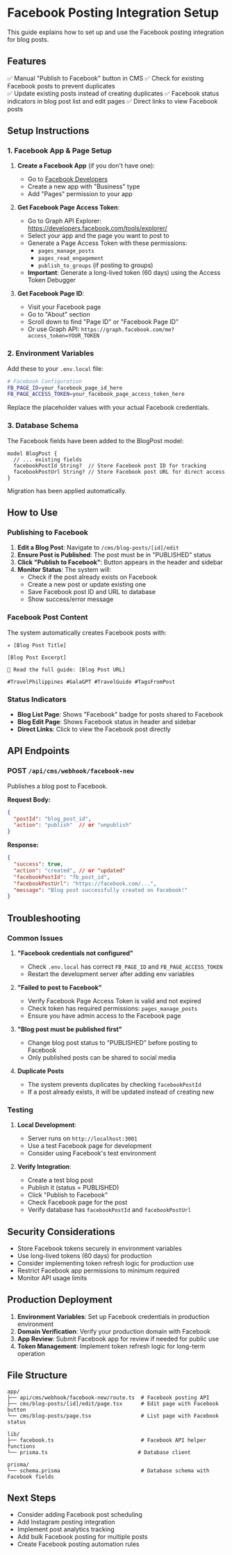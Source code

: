 # Facebook Posting Integration Setup

This guide explains how to set up and use the Facebook posting integration for blog posts.

## Features

✅ Manual "Publish to Facebook" button in CMS
✅ Check for existing Facebook posts to prevent duplicates  
✅ Update existing posts instead of creating duplicates
✅ Facebook status indicators in blog post list and edit pages
✅ Direct links to view Facebook posts

## Setup Instructions

### 1. Facebook App & Page Setup

1. **Create a Facebook App** (if you don't have one):
   - Go to [Facebook Developers](https://developers.facebook.com/)
   - Create a new app with "Business" type
   - Add "Pages" permission to your app

2. **Get Facebook Page Access Token**:
   - Go to Graph API Explorer: https://developers.facebook.com/tools/explorer/
   - Select your app and the page you want to post to
   - Generate a Page Access Token with these permissions:
     - `pages_manage_posts`
     - `pages_read_engagement`
     - `publish_to_groups` (if posting to groups)
   - **Important**: Generate a long-lived token (60 days) using the Access Token Debugger

3. **Get Facebook Page ID**:
   - Visit your Facebook page
   - Go to "About" section
   - Scroll down to find "Page ID" or "Facebook Page ID"
   - Or use Graph API: `https://graph.facebook.com/me?access_token=YOUR_TOKEN`

### 2. Environment Variables

Add these to your `.env.local` file:

```bash
# Facebook Configuration
FB_PAGE_ID=your_facebook_page_id_here
FB_PAGE_ACCESS_TOKEN=your_facebook_page_access_token_here
```

Replace the placeholder values with your actual Facebook credentials.

### 3. Database Schema

The Facebook fields have been added to the BlogPost model:

```prisma
model BlogPost {
  // ... existing fields
  facebookPostId String?  // Store Facebook post ID for tracking
  facebookPostUrl String? // Store Facebook post URL for direct access
}
```

Migration has been applied automatically.

## How to Use

### Publishing to Facebook

1. **Edit a Blog Post**: Navigate to `/cms/blog-posts/[id]/edit`
2. **Ensure Post is Published**: The post must be in "PUBLISHED" status
3. **Click "Publish to Facebook"**: Button appears in the header and sidebar
4. **Monitor Status**: The system will:
   - Check if the post already exists on Facebook
   - Create a new post or update existing one
   - Save Facebook post ID and URL to database
   - Show success/error message

### Facebook Post Content

The system automatically creates Facebook posts with:

```
✈️ [Blog Post Title]

[Blog Post Excerpt]

🔗 Read the full guide: [Blog Post URL]

#TravelPhilippines #GalaGPT #TravelGuide #TagsFromPost
```

### Status Indicators

- **Blog List Page**: Shows "Facebook" badge for posts shared to Facebook
- **Blog Edit Page**: Shows Facebook status in header and sidebar
- **Direct Links**: Click to view the Facebook post directly

## API Endpoints

### POST `/api/cms/webhook/facebook-new`

Publishes a blog post to Facebook.

**Request Body:**
```json
{
  "postId": "blog_post_id",
  "action": "publish"  // or "unpublish"
}
```

**Response:**
```json
{
  "success": true,
  "action": "created", // or "updated"
  "facebookPostId": "fb_post_id",
  "facebookPostUrl": "https://facebook.com/...",
  "message": "Blog post successfully created on Facebook!"
}
```

## Troubleshooting

### Common Issues

1. **"Facebook credentials not configured"**
   - Check `.env.local` has correct `FB_PAGE_ID` and `FB_PAGE_ACCESS_TOKEN`
   - Restart the development server after adding env variables

2. **"Failed to post to Facebook"**
   - Verify Facebook Page Access Token is valid and not expired
   - Check token has required permissions: `pages_manage_posts`
   - Ensure you have admin access to the Facebook page

3. **"Blog post must be published first"**
   - Change blog post status to "PUBLISHED" before posting to Facebook
   - Only published posts can be shared to social media

4. **Duplicate Posts**
   - The system prevents duplicates by checking `facebookPostId`
   - If a post already exists, it will be updated instead of creating new

### Testing

1. **Local Development**: 
   - Server runs on `http://localhost:3001`
   - Use a test Facebook page for development
   - Consider using Facebook's test environment

2. **Verify Integration**:
   - Create a test blog post
   - Publish it (status = PUBLISHED)
   - Click "Publish to Facebook"
   - Check Facebook page for the post
   - Verify database has `facebookPostId` and `facebookPostUrl`

## Security Considerations

- Store Facebook tokens securely in environment variables
- Use long-lived tokens (60 days) for production
- Consider implementing token refresh logic for production use
- Restrict Facebook app permissions to minimum required
- Monitor API usage limits

## Production Deployment

1. **Environment Variables**: Set up Facebook credentials in production environment
2. **Domain Verification**: Verify your production domain with Facebook
3. **App Review**: Submit Facebook app for review if needed for public use
4. **Token Management**: Implement token refresh logic for long-term operation

## File Structure

```
app/
├── api/cms/webhook/facebook-new/route.ts  # Facebook posting API
├── cms/blog-posts/[id]/edit/page.tsx      # Edit page with Facebook button
└── cms/blog-posts/page.tsx                # List page with Facebook status

lib/
├── facebook.ts                            # Facebook API helper functions
└── prisma.ts                             # Database client

prisma/
└── schema.prisma                          # Database schema with Facebook fields
```

## Next Steps

- Consider adding Facebook post scheduling
- Add Instagram posting integration
- Implement post analytics tracking
- Add bulk Facebook posting for multiple posts
- Create Facebook posting automation rules
